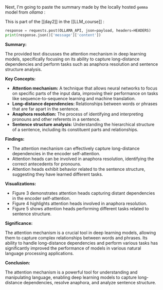 Next, I'm going to paste the summary made by the locally hosted `gemma` model from *ollama* :

This is part of the [[day2]] in the [[LLM_course]] :

```python
response = requests.post(OLLAMA_API, json=payload, headers=HEADERS)
print(response.json()['message']['content'])
```

**Summary:**

The provided text discusses the attention mechanism in deep learning models, specifically focusing on its ability to capture long-distance dependencies and perform tasks such as anaphora resolution and sentence structure analysis.

**Key Concepts:**

* **Attention mechanism:** A technique that allows neural networks to focus on specific parts of the input data, improving their performance on tasks like sequence-to-sequence learning and machine translation.
* **Long-distance dependencies:** Relationships between words or phrases that are far apart in the sentence.
* **Anaphora resolution:** The process of identifying and interpreting pronouns and other referents in a sentence.
* **Sentence structure analysis:** Understanding the hierarchical structure of a sentence, including its constituent parts and relationships.

**Findings:**

* The attention mechanism can effectively capture long-distance dependencies in the encoder self-attention.
* Attention heads can be involved in anaphora resolution, identifying the correct antecedents for pronouns.
* Attention heads exhibit behavior related to the sentence structure, suggesting they have learned different tasks.

**Visualizations:**

* Figure 3 demonstrates attention heads capturing distant dependencies in the encoder self-attention.
* Figure 4 highlights attention heads involved in anaphora resolution.
* Figure 5 shows attention heads performing different tasks related to sentence structure.

**Significance:**

The attention mechanism is a crucial tool in deep learning models, allowing them to capture complex relationships between words and phrases. Its ability to handle long-distance dependencies and perform various tasks has significantly improved the performance of models in various natural language processing applications.

**Conclusion:**

The attention mechanism is a powerful tool for understanding and manipulating language, enabling deep learning models to capture long-distance dependencies, resolve anaphora, and analyze sentence structure.

